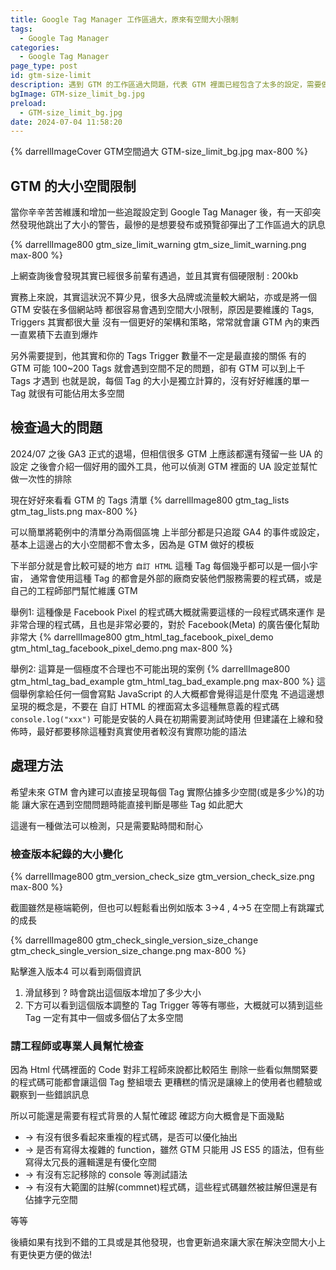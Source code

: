 ```yaml
---
title: Google Tag Manager 工作區過大，原來有空間大小限制
tags:
  - Google Tag Manager
categories:
  - Google Tag Manager
page_type: post
id: gtm-size-limit
description: 遇到 GTM 的工作區過大問題，代表 GTM 裡面已經包含了太多的設定，需要做一些確認和大掃除才能保持 GTM 的整潔，希望能幫助到一些遭遇到此困境的大家
bgImage: GTM-size_limit_bg.jpg
preload:
  - GTM-size_limit_bg.jpg
date: 2024-07-04 11:58:20
---
```


{% darrellImageCover GTM空間過大 GTM-size_limit_bg.jpg max-800 %}

## GTM 的大小空間限制

當你辛辛苦苦維護和增加一些追蹤設定到 Google Tag Manager 後，有一天卻突然發現他跳出了大小的警告，最慘的是想要發布或預覽卻彈出了工作區過大的訊息

{% darrellImage800 gtm_size_limit_warning gtm_size_limit_warning.png max-800 %}

上網查詢後會發現其實已經很多前輩有遇過，並且其實有個硬限制 : 200kb

實務上來說，其實這狀況不算少見，很多大品牌或流量較大網站，亦或是將一個 GTM 安裝在多個網站時
都很容易會遇到空間大小限制，原因是要維護的 Tags, Triggers 其實都很大量
沒有一個更好的架構和策略，常常就會讓 GTM 內的東西一直累積下去直到爆炸

另外需要提到，他其實和你的 Tags Trigger 數量不一定是最直接的關係
有的 GTM 可能 100~200 Tags 就會遇到空間不足的問題，卻有 GTM 可以到上千 Tags 才遇到
也就是說，每個 Tag 的大小是獨立計算的，沒有好好維護的單一 Tag 就很有可能佔用太多空間

## 檢查過大的問題

2024/07 之後 GA3 正式的退場，但相信很多 GTM 上應該都還有殘留一些 UA 的設定
之後會介紹一個好用的國外工具，他可以偵測 GTM 裡面的 UA 設定並幫忙做一次性的排除

現在好好來看看 GTM 的 Tags 清單
{% darrellImage800 gtm_tag_lists gtm_tag_lists.png max-800 %}

可以簡單將範例中的清單分為兩個區塊
上半部分都是只追蹤 GA4 的事件或設定，基本上這邊占的大小空間都不會太多，因為是 GTM 做好的模板

下半部分就是會比較可疑的地方 `自訂 HTML` 這種 Tag 每個幾乎都可以是一個小宇宙，
通常會使用這種 Tag 的都會是外部的廠商安裝他們服務需要的程式碼，或是自己的工程師部門幫忙維護 GTM

舉例1: 這種像是 Facebook Pixel 的程式碼大概就需要這樣的一段程式碼來運作
是非常合理的程式碼，且也是非常必要的，對於 Facebook(Meta) 的廣告優化幫助非常大
{% darrellImage800 gtm_html_tag_facebook_pixel_demo gtm_html_tag_facebook_pixel_demo.png max-800 %}

舉例2: 這算是一個極度不合理也不可能出現的案例
{% darrellImage800 gtm_html_tag_bad_example gtm_html_tag_bad_example.png max-800 %}
這個舉例拿給任何一個會寫點 JavaScript 的人大概都會覺得這是什麼鬼
不過這邊想呈現的概念是，不要在 自訂 HTML 的裡面寫太多這種無意義的程式碼
`console.log("xxx")` 可能是安裝的人員在初期需要測試時使用
但建議在上線和發佈時，最好都要移除這種對真實使用者較沒有實際功能的語法

## 處理方法
希望未來 GTM 會內建可以直接呈現每個 Tag 實際佔據多少空間(或是多少%)的功能
讓大家在遇到空間問題時能直接判斷是哪些 Tag 如此肥大

這邊有一種做法可以檢測，只是需要點時間和耐心

### 檢查版本紀錄的大小變化

{% darrellImage800 gtm_version_check_size gtm_version_check_size.png max-800 %}

截圖雖然是極端範例，但也可以輕鬆看出例如版本 3->4 , 4->5 在空間上有跳躍式的成長

{% darrellImage800 gtm_check_single_version_size_change gtm_check_single_version_size_change.png max-800 %}

點擊進入版本4
可以看到兩個資訊
1. 滑鼠移到 ? 時會跳出這個版本增加了多少大小
2. 下方可以看到這個版本調整的 Tag Trigger 等等有哪些，大概就可以猜到這些 Tag 一定有其中一個或多個佔了太多空間

### 請工程師或專業人員幫忙檢查

因為 Html 代碼裡面的 Code 對非工程師來說都比較陌生
刪除一些看似無關緊要的程式碼可能都會讓這個 Tag 整組壞去
更糟糕的情況是讓線上的使用者也體驗或觀察到一些錯誤訊息

所以可能還是需要有程式背景的人幫忙確認
確認方向大概會是下面幾點
- -> 有沒有很多看起來重複的程式碼，是否可以優化抽出
- -> 是否有寫得太複雜的 function，雖然 GTM 只能用 JS ES5 的語法，但有些寫得太冗長的邏輯還是有優化空間
- -> 有沒有忘記移除的 console 等測試語法
- -> 有沒有大範圍的註解(commnet)程式碼，這些程式碼雖然被註解但還是有佔據字元空間

等等

後續如果有找到不錯的工具或是其他發現，也會更新過來讓大家在解決空間大小上有更快更方便的做法!
